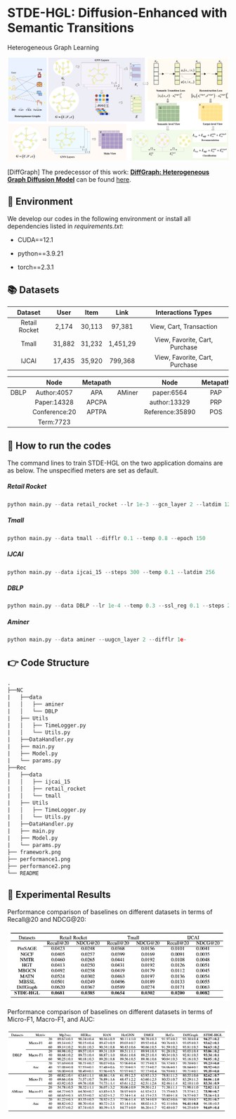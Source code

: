 # STDE-HGL: Diffusion-Enhanced with Semantic Transitions
Heterogeneous Graph Learning

![BGCL-KDE](./framework.png)

 [DiffGraph] The predecessor of this work: [**DiffGraph: Heterogeneous Graph Diffusion Model**](https://dl.acm.org/doi/10.1145/3701551.3703590) can be found [here](https://github.com/HKUDS/DiffGraph).

## 📝 Environment

We develop our codes in the following environment or install all dependencies listed in *requirements.txt*:

- CUDA==12.1

- python==3.9.21

- torch==2.3.1

  

## 📚 Datasets

|    Dataset    |  User  |  Item  |   Link   |       Interactions Types       |
| :-----------: | :----: | :----: | :------: | :----------------------------: |
| Retail Rocket | 2,174  | 30,113 |  97,381  |    View, Cart, Transaction     |
|     Tmall     | 31,882 | 31,232 | 1,451,29 | View, Favorite, Cart, Purchase |
|     IJCAI     | 17,435 | 35,920 | 799,368  | View, Favorite, Cart, Purchase |

|      |     Node      | Metapath |        |      Node       | Metapath |
| :--: | :-----------: | :------: | :----: | :-------------: | :------: |
| DBLP |  Author:4057  |   APA    | AMiner |   paper:6564    |   PAP    |
|      |  Paper:14328  |  APCPA   |        |  author:13329   |   PRP    |
|      | Conference:20 |  APTPA   |        | Reference:35890 |   POS    |
|      |   Term:7723   |          |        |                 |          |

## 🚀 How to run the codes

The command lines to train STDE-HGL on the two application domains are as below. The unspecified meters are set as default.

##### Retail Rocket

```python
python main.py --data retail_rocket --lr 1e-3 --gcn_layer 2 --latdim 128
```

##### Tmall

```python
python main.py --data tmall --difflr 0.1 --temp 0.8 --epoch 150
```

##### IJCAI

```python
python main.py --data ijcai_15 --steps 300 --temp 0.1 --latdim 256
```

##### DBLP

```python
python main.py --data DBLP --lr 1e-4 --temp 0.3 --ssl_reg 0.1 --steps 200
```

##### Aminer

```python
python main.py --data aminer --uugcn_layer 2 --difflr 1e-
```

## 👉 Code Structure

```
.
├──NC
|   ├──data
|   │   ├── aminer
|   │   └── DBLP
|   ├── Utils                    
|   │   ├── TimeLogger.py            
|   │   └── Utils.py
|   ├──DataHandler.py
|   ├── main.py
|   ├── Model.py
|   └── params.py
├──Rec
|   ├──data
|   │   ├── ijcai_15
|   │   ├── retail_rocket
|   │   └── tmall
|   ├── Utils                    
|   │   ├── TimeLogger.py            
|   │   └── Utils.py
|   ├──DataHandler.py
|   ├── main.py
|   ├── Model.py
|   └── params.py
├── framework.png
├── performance1.png
├── performance2.png
└── README
```

## 🎯 Experimental Results

Performance comparison of baselines on different datasets in terms of Recall@20 and NDCG@20:

![](./performance1.png)

Performance comparison of baselines on different datasets in terms of Micro-F1, Macro-F1, and AUC:

![](./performance2.png)

